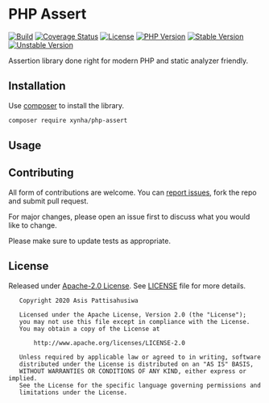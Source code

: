 # PHP Assert
[![Build](https://github.com/pattisahusiwa/php-assert/workflows/Build/badge.svg?branch=master)](https://github.com/pattisahusiwa/php-assert/actions)
[![Coverage Status](https://coveralls.io/repos/github/pattisahusiwa/php-assert/badge.svg?branch=master)](https://coveralls.io/github/pattisahusiwa/php-assert?branch=master)
[![License](https://img.shields.io/packagist/l/xynha/php-assert)](https://github.com/pattisahusiwa/php-assert/blob/master/LICENSE)
[![PHP Version](https://img.shields.io/packagist/php-v/xynha/php-assert)](https://packagist.org/packages/xynha/php-assert)
[![Stable Version](https://img.shields.io/packagist/v/xynha/php-assert?label=stable)](https://github.com/pattisahusiwa/php-assert/releases)
[![Unstable Version](https://img.shields.io/packagist/v/xynha/php-assert?include_prereleases&label=unstable)](https://github.com/pattisahusiwa/php-assert)


Assertion library done right for modern PHP and static analyzer friendly.

## Installation
Use [composer](https://getcomposer.org/) to install the library.
```bash
composer require xynha/php-assert
```

## Usage

## Contributing
All form of contributions are welcome. You can [report issues](https://github.com/pattisahusiwa/php-assert/issues), fork the repo and submit pull request.

For major changes, please open an issue first to discuss what you would like to change.

Please make sure to update tests as appropriate.

## License
Released under [Apache-2.0 License](https://opensource.org/licenses/Apache-2.0). See [LICENSE](https://github.com/pattisahusiwa/php-assert/blob/master/LICENSE) file for more details.

````
   Copyright 2020 Asis Pattisahusiwa

   Licensed under the Apache License, Version 2.0 (the "License");
   you may not use this file except in compliance with the License.
   You may obtain a copy of the License at

       http://www.apache.org/licenses/LICENSE-2.0

   Unless required by applicable law or agreed to in writing, software
   distributed under the License is distributed on an "AS IS" BASIS,
   WITHOUT WARRANTIES OR CONDITIONS OF ANY KIND, either express or implied.
   See the License for the specific language governing permissions and
   limitations under the License.
````
